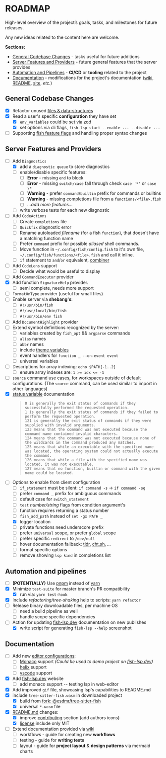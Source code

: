 # ROADMAP

High-level overview of the project’s goals, tasks, and milestones for future
releases.

Any new ideas related to the content here are welcome.

__Sections:__

- [General Codebase Changes](#general-codebase-changes) - tasks useful for future additions
- [Server Features and Providers](#server-features-and-providers) - future general features that the server provides
- [Automation and Pipelines](#automation-and-pipelines) - __CI/CD__ or __tooling__ related to the project
- [Documentation](#documentation) - modifications for the project's documentation ([wiki](https://github.com/ndonfris/fish-lsp/wiki), [README](../README.md), [site](https://fish-lsp.dev), _etc._)

## General Codebase Changes

- [x] Refactor unused [files & data-structures](https://github.com/ndonfris/fish-lsp/blob/master/src)
- [x] Read a user's specific __configuration__ they have set
  - [x] `env_variables` could be set via [zod](https://github.com/colinhacks/zod)
  - [x] set options via cli flags, `fish-lsp start --enable ... --disable ...`
- [ ] Supporting [fish feature flags](https://fishshell.com/docs/current/language.html#future-feature-flags) and handling proper syntax changes

## Server Features and Providers

- [ ] Add `Diagnostics`
  - [x] add a `diagnostic queue` to store diagnostics
  - [ ] enable/disable specific features:
    - [ ] __Error__ - missing `end` to block
    - [ ] __Error__ - missing `switch/case` fall through check `case '*'` or `case \*`
    - [ ] __Warning__ - prefer `command`/`builtin` prefix for commands or builtins
    - [ ] __Warning__ - missing completions file from a `functions/<file>.fish`
    - [ ] _...add more features..._
  - [ ] write verbose tests for each new diagnostic
- [ ] Add `CodeActions`
  - [ ] Create `completions` file
  - [ ] `Quickfix` diagnostic error
  - [ ] Rename autoloaded _filename_ (for a fish `function`), that doesn't have a matching function name
  - [ ] Prefer `command` prefix for possible _aliased_ shell commands.
  - [ ] Move function in `~/.config/fish/config.fish` to it's own file, `~/.config/fish/functions/<file>.fish` and call it inline.
  - [ ] `if` statement to `and`/`or` equivalent, [combiner](https://fishshell.com/docs/current/tutorial.html#combiners-and-or-not)
- [ ] Add `CodeLens` support
  - [ ] Decide what would be useful to display
- [ ] Add `CommandExecutor` provider
- [x] Add function `SignatureHelp` provider.
    - [ ] semi complete, needs more support
- [ ] `FormatOnType` provider (useful for small files)
- [ ] Enable server via __shebang's__:
  - [ ] `#!/usr/bin/fish`
  - [ ] `#!/usr/local/bin/fish`
  - [ ] `#!/usr/bin/env fish`
- [ ] Add `DocumentHighlight` provider
- [ ] Extend symbol definitions recognized by the server:
  - [ ] variables created by `fish_opt` && `argparse` commands
  - [ ] `alias` names
  - [ ] `abbr` names
  - [ ] include [theme variables](https://fishshell.com/docs/current/interactive.html#envvar-fish_color_normal)
  - [ ] event handlers for `function _ --on-event event`
  - [ ] universal variables
- [ ] Descriptions for array indexing: `echo $PATH[-1..2]`
  - [ ] ensure array indexes are: `1 >= idx <= -1`
- [ ] `source` command use cases, for workspaces outside of default
      configurations. (The `source` command, can be used similar to import in other
      languages)
- [x] [status variable](https://fishshell.com/docs/current/language.html#the-status-variable) documentation
     > ```text
     > 0 is generally the exit status of commands if they successfully performed the requested operation.
     > 1 is generally the exit status of commands if they failed to perform the requested operation.
     > 121 is generally the exit status of commands if they were supplied with invalid arguments.
     > 123 means that the command was not executed because the command name contained invalid characters.
     > 124 means that the command was not executed because none of the wildcards in the command produced any matches.
     > 125 means that while an executable with the specified name was located, the operating system could not actually execute the command.
     > 126 means that while a file with the specified name was located, it was not executable.
     > 127 means that no function, builtin or command with the given name could be located.
     >```
- [ ] Options to enable from client configuration
  - [ ] `if_statement` must be silent: `if command -s` -> `if command -sq`
  - [ ] prefer `command _` prefix for ambiguous commands
  - [ ] default case for  `switch_statement`
  - [ ] `test` _number/string_ flags from condition argument's
  - [ ] function requires returning a status number
  - [ ] `fish_add_path` instead of `set -gx PATH _`
  - [x] logger location
  - [ ] private functions need underscore prefix
  - [ ] prefer `universal` scope, or prefer `global` scope
  - [ ] prefer specific `redirect` to `/dev/null`
  - [ ] hover documentation fallback: [tldr](https://tldr.sh/), [cht.sh](https://cht.sh/), _..._
  - [ ] format specific options
  - [ ] remove showing `lsp kind` in completions list

## Automation and pipelines

- [ ] __(POTENTIALLY)__ Use [pnpm](https://pnpm.io) instead of [yarn](https://yarnpkg.com/)
- [x] Minimize `test-suite` for master branch's PR compatibility
  - [x] run via: `yarn test-hook`
- [x] Include _refactoring/tree-shaking_ help to scripts: `yarn refactor`
- [ ] Release binary downloadable files, per machine OS
  - [ ] need a build pipeline as well
  - [ ] handle scope specific dependencies
- [ ] Action for updating [fish-lsp.dev](https://github.com/ndonfris/fish-lsp.dev) documentation on new publishes
  - [x] write script for generating `fish-lsp --help` screenshot

## Documentation

- [ ] Add new [editor configurations](https://github.com/ndonfris/fish-lsp-language-clients/blob/master):
  - [ ] [Monaco](https://github.com/TypeFox/monaco-languageclient) support _(Could be used to demo project on [fish-lsp.dev](https://fish-lsp.dev))_
  - [ ] [helix](https://helix-editor.com/) support
  - [ ] [vscode](https://code.visualstudio.com/) support
- [x] Add [fish-lsp.dev](https://fish-lsp.dev) website
  - [ ] add monaco support -- testing lsp in web-editor
- [x] Add improved `gif` file, showcasing lsp's capabilities to README.md
- [x] include `tree-sitter-fish.wasm` in downloaded project
  - [x] build from [fork: @esdmr/tree-sitter-fish](https://npmjs.com/@esdmr/tree-sitter-fish)
  - [x] universal `*.wasm` file
- [x] [README.md](../README.md) changes:
  - [x] improve [contributing](https://github.com/ndonfris/fish-lsp#contributing) section (add authors icons)
  - [x] [license](https://github.com/ndonfris/fish-lsp#license) include only MIT
- [ ] Extend documentation provided via [wiki](https://github.com/ndonfris/fish-lsp/wiki)
  - [ ] workflows - guide for creating new __workflows__
  - [ ] testing - guide for __writing tests__
  - [ ] layout - guide for __project layout__ & __design patterns__ via mermaid charts

